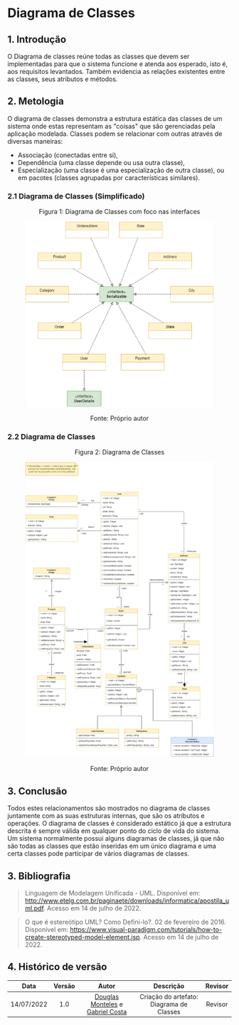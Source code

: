 # Diagrama de Classes

## 1. Introdução
O Diagrama de classes reúne todas as classes que devem ser implementadas para que o sistema funcione e atenda aos esperado, isto é, aos requisitos levantados. Também evidencia as relações existentes entre as classes, seus atributos e métodos.

## 2. Metologia
O diagrama de classes demonstra a estrutura estática das classes de um sistema onde estas representam as "coisas" que são gerenciadas pela aplicação modelada. Classes podem se relacionar com outras através de diversas maneiras: 

- Associação (conectadas entre si), 
- Dependência (uma classe depende ou usa outra classe), 
- Especialização (uma classe é uma especialização de outra classe), ou em pacotes (classes agrupadas por características similares). 

### 2.1 Diagrama de Classes (Simplificado)

<figure>
  <figcaption style="text-align: center !important">
    Figura 1: Diagrama de Classes com foco nas interfaces
  </figcaption>

  ![Diagrama de Classes - Interfaces](../img/Diagramas/DiagramaDeClassesInterfaces.png)

  <figcaption style="text-align: center !important">
    Fonte: Próprio autor
  </figcaption>
</figure>

### 2.2 Diagrama de Classes

<figure>
  <figcaption style="text-align: center !important">
    Figura 2: Diagrama de Classes
  </figcaption>

  ![Diagrama de Classes](../img/Diagramas/DiagramaDeClasses.png)

  <figcaption style="text-align: center !important">
    Fonte: Próprio autor
  </figcaption>
</figure>

## 3. Conclusão
Todos estes relacionamentos são mostrados no diagrama de classes juntamente com as suas estruturas internas, que são os atributos e operações. O diagrama de classes é considerado estático já que a estrutura descrita é sempre válida em qualquer ponto do ciclo de vida do sistema. Um sistema normalmente possui alguns diagramas de classes, já que não são todas as classes que estão inseridas em um único diagrama e uma certa classes pode participar de vários diagramas de classes.

## 3. Bibliografia

> Linguagem de Modelagem Unificada - UML. Disponível em: <http://www.etelg.com.br/paginaete/downloads/informatica/apostila_uml.pdf>. Acesso em 14 de julho de 2022.

> O que é estereótipo UML? Como Defini-lo?. 02 de fevereiro de 2016. Disponível em: <https://www.visual-paradigm.com/tutorials/how-to-create-stereotyped-model-element.jsp>. Acesso em 14 de julho de 2022.

## 4. Histórico de versão
| Data | Versão | Autor | Descrição | Revisor |
| :-: | :-: | :-: | :-: | :-: |
| 14/07/2022 | 1.0 | [Douglas Monteles](https://github.com/DouglasMonteles) e [Gabriel Costa](https://github.com/GabrielCostaDeOliveira) | Criação do artefato: Diagrama de Classes | Revisor |
